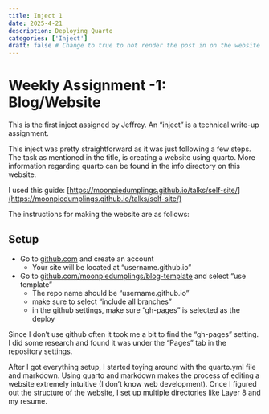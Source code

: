 ```yaml
---
title: Inject 1
date: 2025-4-21
description: Deploying Quarto
categories: ['Inject']
draft: false # Change to true to not render the post in on the website
---
```


# **Weekly Assignment \-1: Blog/Website**

This is the first inject assigned by Jeffrey. An “inject” is a technical write-up assignment.

This inject was pretty straightforward as it was just following a few steps. The task as mentioned in the title, is creating a website using quarto. More information regarding quarto can be found in the info directory on this website.

I used this guide: [https://moonpiedumplings.github.io/talks/self-site/](https://moonpiedumplings.github.io/talks/self-site/)

The instructions for making the website are as follows:

## **Setup**

* Go to [github.com](https://github.com/) and create an account  
  * Your site will be located at “username.github.io”  
* Go to [github.com/moonpiedumplings/blog-template](https://github.com/moonpiedumplings/blog-template) and select “use template”  
  * The repo name should be “username.github.io”  
  * make sure to select “include all branches”  
  * in the github settings, make sure “gh-pages” is selected as the deploy

Since I don’t use github often it took me a bit to find the “gh-pages” setting. I did some research and found it was under the “Pages” tab in the repository settings.

After I got everything setup, I started toying around with the quarto.yml file and markdown. Using quarto and markdown makes the process of editing a website extremely intuitive (I don’t know web development). Once I figured out the structure of the website, I set up multiple directories like Layer 8 and my resume.


